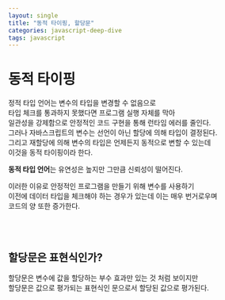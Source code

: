 ```yaml
---
layout: single
title: "동적 타이핑, 할당문"
categories: javascript-deep-dive
tags: javascript
---
```


# 동적 타이핑

정적 타입 언어는 변수의 타입을 변경할 수 없음으로<br>
타입 체크를 통과하지 못했다면 프로그램 실행 자체를 막아<br>
일관성을 강제함으로 안정적인 코드 구현을 통해 런타임 에러를 줄인다.<br>
그러나
자바스크립트의 변수는 선언이 아닌 할당에 의해 타입이 결정된다.<br>
그리고 재할당에 의해 변수의 타입은 언제든지 동적으로 변할 수 있는데<br>
이것을 동적 타이핑이라 한다.

<strong>동적 타입 언어</strong>는 유연성은 높지만 그만큼 신뢰성이 떨어진다.<br>

이러한 이유로 안정적인 프로그램을 만들기 위해 변수를 사용하기<br>
이전에 데이터 타입을 체크해야 하는 경우가 있는데 이는 매우 번거로우며<br>
코드의 양 또한 증가한다.

<br>
<br>

## 할당문은 표현식인가?

할당문은 변수에 값을 할당하는 부수 효과만 있는 것 처럼 보이지만<br>
할당문은 값으로 평가되는 표현식인 문으로서 할당된 값으로 평가된다.
